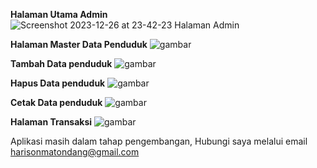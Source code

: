 <b>Halaman Utama Admin</b>
![Screenshot 2023-12-26 at 23-42-23 Halaman Admin](https://github.com/kodeajaibcom/gts2/assets/44135201/df6db7aa-1905-4788-a01e-33bc17c13cad)

<b>Halaman Master Data Penduduk</b>
![gambar](https://github.com/kodeajaibcom/gts2/assets/44135201/42508be0-31c8-4299-b531-f5b4b548d08b)

<b>Tambah Data penduduk</b>
![gambar](https://github.com/kodeajaibcom/gts2/assets/44135201/6c5f33a9-aaa6-4465-b3a3-fca4ac1fddfc)

<b>Hapus Data penduduk</b>
![gambar](https://github.com/kodeajaibcom/gts2/assets/44135201/3f12c9d0-fa96-4f3c-a86f-6605cd0712cc)

<b>Cetak Data penduduk</b>
![gambar](https://github.com/kodeajaibcom/gts2/assets/44135201/b5599ce4-c5ac-4069-8273-1c50244509e3)

<b>Halaman Transaksi</b>
![gambar](https://github.com/kodeajaibcom/gts2/assets/44135201/f242658b-a979-46ab-8f9a-27b14cd5fff9)

Aplikasi masih dalam tahap pengembangan, Hubungi saya melalui email harisonmatondang@gmail.com
